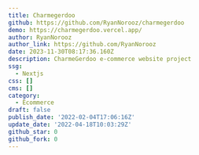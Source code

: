 ```yaml
---
title: Charmegerdoo
github: https://github.com/RyanNorooz/charmegerdoo
demo: https://charmegerdoo.vercel.app/
author: RyanNorooz
author_link: https://github.com/RyanNorooz
date: 2023-11-30T08:17:36.160Z
description: CharmeGerdoo e-commerce website project
ssg:
  - Nextjs
css: []
cms: []
category:
  - Ecommerce
draft: false
publish_date: '2022-02-04T17:06:16Z'
update_date: '2022-04-18T10:03:29Z'
github_star: 0
github_fork: 0
---
```

